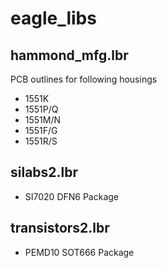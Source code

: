 # eagle_libs

## hammond_mfg.lbr
PCB outlines for following housings
+ 1551K
+ 1551P/Q
+ 1551M/N
+ 1551F/G
+ 1551R/S

## silabs2.lbr
+ SI7020 DFN6 Package

## transistors2.lbr
+ PEMD10 SOT666 Package
